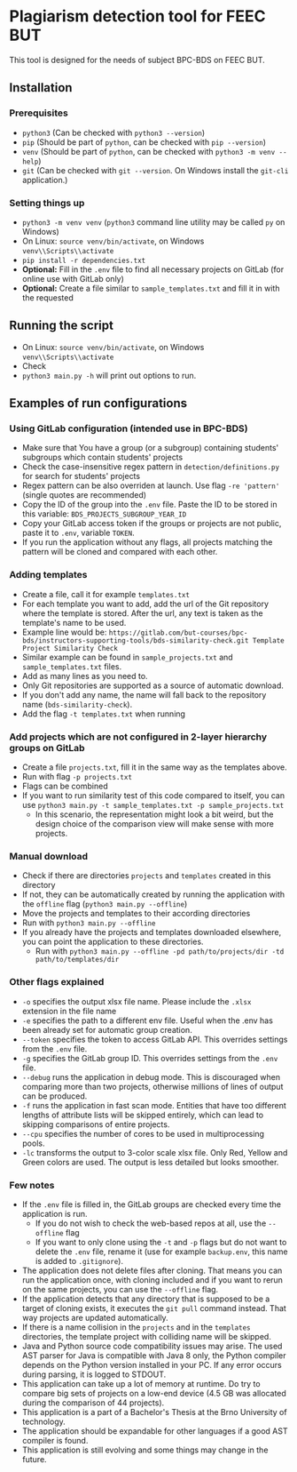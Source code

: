 # Plagiarism detection tool for FEEC BUT
This tool is designed for the needs of subject BPC-BDS on FEEC BUT.

## Installation

### Prerequisites
- `python3` (Can be checked with `python3 --version`)
- `pip` (Should be part of `python`, can be checked with `pip --version`)
- `venv` (Should be part of `python`, can be checked with `python3 -m venv --help`)
- `git` (Can be checked with `git --version`. On Windows install the `git-cli` application.)

### Setting things up
- `python3 -m venv venv` (`python3` command line utility may be called `py` on Windows)
- On Linux: `source venv/bin/activate`, on Windows `venv\\Scripts\\activate`
- `pip install -r dependencies.txt`
- **Optional:** Fill in the `.env` file to find all necessary projects on GitLab (for online use with GitLab only)
- **Optional:** Create a file similar to `sample_templates.txt` and fill it in with the requested 

## Running the script
- On Linux: `source venv/bin/activate`, on Windows `venv\\Scripts\\activate`
- Check
- `python3 main.py -h` will print out options to run.

## Examples of run configurations

### Using GitLab configuration (intended use in BPC-BDS)
- Make sure that You have a group (or a subgroup) containing students' subgroups which contain students' projects
- Check the case-insensitive regex pattern in `detection/definitions.py` for search for students' projects
- Regex pattern can be also overriden at launch. Use flag `-re 'pattern'` (single quotes are recommended)
- Copy the ID of the group into the `.env` file. Paste the ID to be stored in this variable: `BDS_PROJECTS_SUBGROUP_YEAR_ID`
- Copy your GitLab access token if the groups or projects are not public, paste it to `.env`, variable `TOKEN`.
- If you run the application without any flags, all projects matching the pattern will be cloned and compared with each other.

### Adding templates
- Create a file, call it for example `templates.txt`
- For each template you want to add, add the url of the Git repository where the template is stored. After the url, any text is taken as the template's name to be used.
- Example line would be: `https://gitlab.com/but-courses/bpc-bds/instructors-supporting-tools/bds-similarity-check.git Template Project Similarity Check`
- Similar example can be found in `sample_projects.txt` and `sample_templates.txt` files.
- Add as many lines as you need to.
- Only Git repositories are supported as a source of automatic download.
- If you don't add any name, the name will fall back to the repository name (`bds-similarity-check`).
- Add the flag `-t templates.txt` when running

### Add projects which are not configured in 2-layer hierarchy groups on GitLab
- Create a file `projects.txt`, fill it in the same way as the templates above.
- Run with flag `-p projects.txt`
- Flags can be combined
- If you want to run similarity test of this code compared to itself, you can use `python3 main.py -t sample_templates.txt -p sample_projects.txt`
  - In this scenario, the representation might look a bit weird, but the design choice of the comparison view will make sense with more projects.

### Manual download
- Check if there are directories `projects` and `templates` created in this directory
- If not, they can be automatically created by running the application with the `offline` flag (`python3 main.py --offline`)
- Move the projects and templates to their according directories
- Run with `python3 main.py --offline`
- If you already have the projects and templates downloaded elsewhere, you can point the application to these directories.
  - Run with `python3 main.py --offline -pd path/to/projects/dir -td path/to/templates/dir`

### Other flags explained
- `-o` specifies the output xlsx file name. Please include the `.xlsx` extension in the file name
- `-e` specifies the path to a different env file. Useful when the .env has been already set for automatic group creation.
- `--token` specifies the token to access GitLab API. This overrides settings from the `.env` file.
- `-g` specifies the GitLab group ID. This overrides settings from the `.env` file.
- `--debug` runs the application in debug mode. This is discouraged when comparing more than two projects, otherwise millions of lines of output can be produced.
- `-f` runs the application in fast scan mode. Entities that have too different lengths of attribute lists will be skipped entirely, which can lead to skipping comparisons of entire projects.
- `--cpu` specifies the number of cores to be used in multiprocessing pools.
- `-lc` transforms the output to 3-color scale xlsx file. Only Red, Yellow and Green colors are used. The output is less detailed but looks smoother.

### Few notes
- If the `.env` file is filled in, the GitLab groups are checked every time the application is run.
  - If you do not wish to check the web-based repos at all, use the `--offline` flag
  - If you want to only clone using the `-t` and `-p` flags but do not want to delete the `.env` file, rename it (use for example `backup.env`, this name is added to `.gitignore`).
- The application does not delete files after cloning. That means you can run the application once, with cloning included and if you want to rerun on the same projects, you can use the `--offline` flag.
- If the application detects that any directory that is supposed to be a target of cloning exists, it executes the `git pull` command instead. That way projects are updated automatically.
- If there is a name collision in the `projects` and in the `templates` directories, the template project with colliding name will be skipped.
- Java and Python source code compatibility issues may arise. The used AST parser for Java is compatible with Java 8 only, the Python compiler depends on the Python version installed in your PC.
If any error occurs during parsing, it is logged to STDOUT.
- This application can take up a lot of memory at runtime. Do try to compare big sets of projects on a low-end device (4.5 GB was allocated during the comparison of 44 projects).
- This application is a part of a Bachelor's Thesis at the Brno University of technology.
- The application should be expandable for other languages if a good AST compiler is found.
- This application is still evolving and some things may change in the future.
